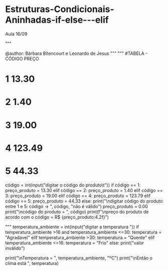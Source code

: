 # Estruturas-Condicionais-Aninhadas-if-else---elif
Aula 16/09

"""

@author: Bárbara Bitencourt e Leonardo de Jesus
"""
"""
#TABELA - CÓDIGO PREÇO
#           1     13.30
#           2      1.40
#           3     19.00
#           4     123.49
#           5      44.33

código = int(input("digitar o código do produto\t"))
if código == 1:
    preço_produto = 13.30
elif código == 2:
    preço_produto = 1.40
elif código == 3:
    preço_produto = 19.00
elif código == 4:
    preço_produto = 123.79
elif código == 5:
    preço_produto = 44.33
else:
                    print("\ndigitar código do produto entre 1 e 5: código -> ", código, "não é válido")
                    preço_produto = 0.00
print("\ncódigo do produto =     ", código)
print(f"\npreço do produto de acordo com o código = R$ {preço_produto:4.2f}")

"""
temperatura_ambiente = int(input("digitar a temperatura "))
if temperatura_ambiente >16 and temperatura_ambiente <=30:
    temperatura = "Agradavel"
elif temperatura_ambiente >30:
    temperatura = "Quente"
elif temperatura_ambiente <=16:
    temperatura = "Frio"
else:
    print("valor inválido")
    
print("\nTemperatura = ", temperatura_ambiente, "ºC")
print("\nEntão o clima está ", temperatura)    
    
